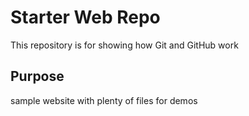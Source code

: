  # Starter Web Repo

This repository is for showing how Git and GitHub work

## Purpose

sample website with plenty of files for demos